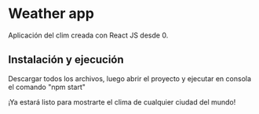 # Weather app

Aplicación del clim creada con React JS desde 0. 

## Instalación y ejecución

Descargar todos los archivos, luego abrir el proyecto y ejecutar en consola el comando "npm start"

¡Ya estará listo para mostrarte el clima de cualquier ciudad del mundo!


